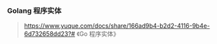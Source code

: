 ### Golang 程序实体

> https://www.yuque.com/docs/share/166ad9b4-b2d2-4116-9b4e-6d732658dd23?# 《Go 程序实体》